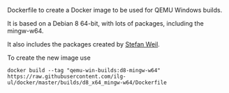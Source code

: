 Dockerfile to create a Docker image to be used for QEMU Windows builds.

It is based on a Debian 8 64-bit, with lots of packages, including the mingw-w64.

It also includes the packages created by [Stefan Weil](http://qemu.weilnetz.de/debian/).

To create the new image use

    docker build --tag "qemu-win-builds:d8-mingw-w64" https://raw.githubusercontent.com/ilg-ul/docker/master/builds/d8_x64_mingw-w64/Dockerfile


